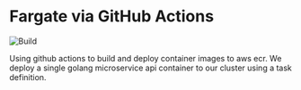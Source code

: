 # Fargate via GitHub Actions

![Build](https://github.com/austinhrdt/fargate-cicd-demo/workflows/Build/badge.svg)

Using github actions to build and deploy container images to aws ecr. We deploy a single golang microservice api container to our cluster using a task definition.
